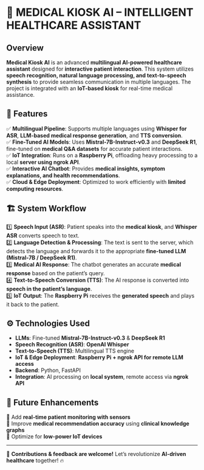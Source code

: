 # 🏥 MEDICAL KIOSK AI – INTELLIGENT HEALTHCARE ASSISTANT

## Overview
**Medical Kiosk AI** is an advanced **multilingual AI-powered healthcare assistant** designed for **interactive patient interaction**. This system utilizes **speech recognition, natural language processing, and text-to-speech synthesis** to provide seamless communication in multiple languages. The project is integrated with an **IoT-based kiosk** for real-time medical assistance.

## 🚀 Features
✅ **Multilingual Pipeline**: Supports multiple languages using **Whisper for ASR**, **LLM-based medical response generation**, and **TTS conversion**.  
✅ **Fine-Tuned AI Models**: Uses **Mistral-7B-Instruct-v0.3** and **DeepSeek R1**, fine-tuned on **medical Q&A datasets** for accurate patient interactions.  
✅ **IoT Integration**: Runs on a **Raspberry Pi**, offloading heavy processing to a local **server using ngrok API**.  
✅ **Interactive AI Chatbot**: Provides **medical insights, symptom explanations, and health recommendations**.  
✅ **Cloud & Edge Deployment**: Optimized to work efficiently with **limited computing resources**.  

## 🏗️ System Workflow
1️⃣ **Speech Input (ASR)**: Patient speaks into the **medical kiosk**, and **Whisper ASR** converts speech to text.  
2️⃣ **Language Detection & Processing**: The text is sent to the server, which detects the language and forwards it to the appropriate **fine-tuned LLM (Mistral-7B / DeepSeek R1)**.  
3️⃣ **Medical AI Response**: The chatbot generates an accurate **medical response** based on the patient’s query.  
4️⃣ **Text-to-Speech Conversion (TTS)**: The AI response is converted into **speech in the patient’s language**.  
5️⃣ **IoT Output**: The **Raspberry Pi** receives the **generated speech** and plays it back to the patient.  

## ⚙️ Technologies Used
- **LLMs**: Fine-tuned **Mistral-7B-Instruct-v0.3** & **DeepSeek R1**  
- **Speech Recognition (ASR)**: **OpenAI Whisper**  
- **Text-to-Speech (TTS)**: Multilingual TTS engine  
- **IoT & Edge Deployment**: **Raspberry Pi + ngrok API for remote LLM access**  
- **Backend**: Python, FastAPI  
- **Integration**: AI processing on **local system**, remote access via **ngrok API**  

## 📌 Future Enhancements
🔹 Add **real-time patient monitoring with sensors**  
🔹 Improve **medical recommendation accuracy** using **clinical knowledge graphs**  
🔹 Optimize for **low-power IoT devices**  

---
🚀 **Contributions & feedback are welcome!** Let’s revolutionize **AI-driven healthcare** together! 🔥
